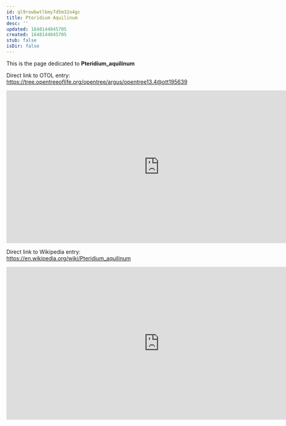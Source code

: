 ```yaml
---
id: ql9rowbwtlbmy7d5m32o4gc
title: Pteridium Aquilinum
desc: ''
updated: 1648144045705
created: 1648144045705
stub: false
isDir: false
---
```

This is the page dedicated to **Pteridium_aquilinum**


Direct link to OTOL entry: https://tree.opentreeoflife.org/opentree/argus/opentree13.4@ott195639



<html>
    <body>
    <iframe src="https://tree.opentreeoflife.org/opentree/argus/opentree13.4@ott195639"
    width="800" height="400" frameborder="0" allowfullscreen> </iframe>
    </body>
</html>
    


Direct link to Wikipedia entry: https://en.wikipedia.org/wiki/Pteridium_aquilinum



<html>
    <body>
    <iframe src="https://en.wikipedia.org/wiki/Pteridium_aquilinum"
    width="800" height="400" frameborder="0" allowfullscreen> </iframe>
    </body>
</html>
    
